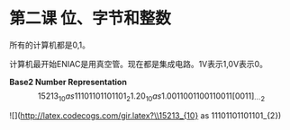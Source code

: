 # 第二课 位、字节和整数

所有的计算机都是0,1。

计算机最开始ENIAC是用真空管。现在都是集成电路。1V表示1,0V表示0。

**Base2 Number Representation**
$$
15213_{10} as 11101101101101_{2}
1.20_{10} as 1.0011001100110011[0011]_{\cdots 2}
$$

![](http://latex.codecogs.com/gir.latex?\\15213_{10} as 11101101101101_{2})
